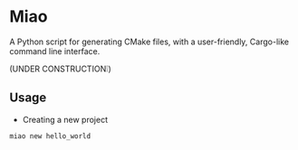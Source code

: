 # Miao

A Python script for generating CMake files, with a user-friendly, Cargo-like command line interface.

(UNDER CONSTRUCTION❕)

## Usage

- Creating a new project
```bash
miao new hello_world
```
